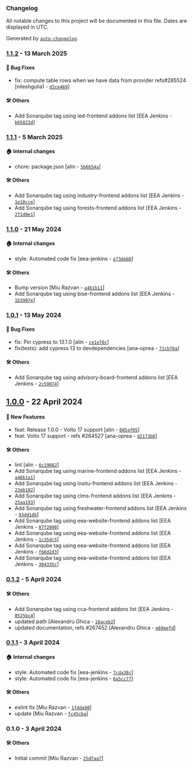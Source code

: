 ### Changelog

All notable changes to this project will be documented in this file. Dates are displayed in UTC.

Generated by [`auto-changelog`](https://github.com/CookPete/auto-changelog).

### [1.1.2](https://github.com/eea/volto-block-data-table/compare/1.1.1...1.1.2) - 13 March 2025

#### :bug: Bug Fixes

- fix: compute table rows when we have data from provider refs#285524 [nileshgulia1 - [`d2ce469`](https://github.com/eea/volto-block-data-table/commit/d2ce46937b469ddcd8f9b6f2d30e49e79871b936)]

#### :hammer_and_wrench: Others

- Add Sonarqube tag using ied-frontend addons list [EEA Jenkins - [`b65823d`](https://github.com/eea/volto-block-data-table/commit/b65823d0e16a6670860e61349425768cfc48998d)]
### [1.1.1](https://github.com/eea/volto-block-data-table/compare/1.1.0...1.1.1) - 5 March 2025

#### :house: Internal changes

- chore: package.json [alin - [`5b6654a`](https://github.com/eea/volto-block-data-table/commit/5b6654aa0210fcebe00a7cc0625c3545ab1ac89f)]

#### :hammer_and_wrench: Others

- Add Sonarqube tag using industry-frontend addons list [EEA Jenkins - [`1e10cce`](https://github.com/eea/volto-block-data-table/commit/1e10cce267f0a182d1f5310a8842c4a148c9d86e)]
- Add Sonarqube tag using forests-frontend addons list [EEA Jenkins - [`271d0e1`](https://github.com/eea/volto-block-data-table/commit/271d0e1b7b36b4e4f53a06eabc6f8ec7119d35f4)]
### [1.1.0](https://github.com/eea/volto-block-data-table/compare/1.0.1...1.1.0) - 21 May 2024

#### :house: Internal changes

- style: Automated code fix [eea-jenkins - [`e73deb0`](https://github.com/eea/volto-block-data-table/commit/e73deb02c4d936e0b76474de52a3beeb9d60c761)]

#### :hammer_and_wrench: Others

- Bump version [Miu Razvan - [`a4b1b11`](https://github.com/eea/volto-block-data-table/commit/a4b1b118f76a38e69fb326df38ec03b2b815f9a2)]
- Add Sonarqube tag using bise-frontend addons list [EEA Jenkins - [`1b3907e`](https://github.com/eea/volto-block-data-table/commit/1b3907ec971ab23261ec16f3ed1d86a60d510f8c)]
### [1.0.1](https://github.com/eea/volto-block-data-table/compare/1.0.0...1.0.1) - 13 May 2024

#### :bug: Bug Fixes

- fix: Pin cypress to 13.1.0 [alin - [`ce1e70c`](https://github.com/eea/volto-block-data-table/commit/ce1e70c77715849bd2bea310a9f8f32945df1bc2)]
- fix(tests): add cypress 13 to devdependencies [ana-oprea - [`71cb70a`](https://github.com/eea/volto-block-data-table/commit/71cb70a920136da6a50ec5592d8e60a643b1674e)]

#### :hammer_and_wrench: Others

- Add Sonarqube tag using advisory-board-frontend addons list [EEA Jenkins - [`2c59074`](https://github.com/eea/volto-block-data-table/commit/2c59074a5736a7d6b4035661cc7c0476bfa935e5)]
## [1.0.0](https://github.com/eea/volto-block-data-table/compare/0.1.2...1.0.0) - 22 April 2024

#### :rocket: New Features

- feat: Release 1.0.0 - Volto 17 support [alin - [`005af05`](https://github.com/eea/volto-block-data-table/commit/005af05fc6f15d90a250aa1bf20c6bdb3c88b6c0)]
- feat: Volto 17 support - refs #264527 [ana-oprea - [`d2173b6`](https://github.com/eea/volto-block-data-table/commit/d2173b627a3e208e97e8932a5c45ee1edff39679)]

#### :hammer_and_wrench: Others

- lint [alin - [`6c19082`](https://github.com/eea/volto-block-data-table/commit/6c19082ec428a5f0da96f30fe018e1afd9b90be2)]
- Add Sonarqube tag using marine-frontend addons list [EEA Jenkins - [`a46b1a1`](https://github.com/eea/volto-block-data-table/commit/a46b1a19aba895991b16591d1f7fb83a3802944b)]
- Add Sonarqube tag using insitu-frontend addons list [EEA Jenkins - [`22eb182`](https://github.com/eea/volto-block-data-table/commit/22eb1822a90944bfb361c64b46ac77808cbf9c07)]
- Add Sonarqube tag using clms-frontend addons list [EEA Jenkins - [`25aa193`](https://github.com/eea/volto-block-data-table/commit/25aa193996f49a93c9afc2bb2232b63f94875616)]
- Add Sonarqube tag using freshwater-frontend addons list [EEA Jenkins - [`93dd1db`](https://github.com/eea/volto-block-data-table/commit/93dd1db7025b209c4ecfb262d79a5008a8e230f2)]
- Add Sonarqube tag using eea-website-frontend addons list [EEA Jenkins - [`87f2090`](https://github.com/eea/volto-block-data-table/commit/87f2090ac429fb06ae831ff7964037cfffb3cacf)]
- Add Sonarqube tag using eea-website-frontend addons list [EEA Jenkins - [`1c35dc5`](https://github.com/eea/volto-block-data-table/commit/1c35dc5d4a33072f0f955c863a0b5a1a571d4800)]
- Add Sonarqube tag using eea-website-frontend addons list [EEA Jenkins - [`f60d2d3`](https://github.com/eea/volto-block-data-table/commit/f60d2d37a4929d3576466dc7c3941ff21e80deb6)]
- Add Sonarqube tag using eea-website-frontend addons list [EEA Jenkins - [`304335c`](https://github.com/eea/volto-block-data-table/commit/304335cb57dd615b7e7cc521537440e00cf00079)]
### [0.1.2](https://github.com/eea/volto-block-data-table/compare/0.1.1...0.1.2) - 5 April 2024

#### :hammer_and_wrench: Others

- Add Sonarqube tag using cca-frontend addons list [EEA Jenkins - [`0525bc4`](https://github.com/eea/volto-block-data-table/commit/0525bc45aa1bf18e2bebfa6cda1e07ad3b851447)]
- updated path [Alexandru Ghica - [`18aceb2`](https://github.com/eea/volto-block-data-table/commit/18aceb25ac2c76dc13ffdcf25d44a38eb2736e9b)]
- updated documentation, refs #267452 [Alexandru Ghica - [`e69eefd`](https://github.com/eea/volto-block-data-table/commit/e69eefd1108329bb365b00eceb0560a9ee60f9a0)]
### [0.1.1](https://github.com/eea/volto-block-data-table/compare/0.1.0...0.1.1) - 3 April 2024

#### :house: Internal changes

- style: Automated code fix [eea-jenkins - [`7cda38c`](https://github.com/eea/volto-block-data-table/commit/7cda38c202786b97cc9f38a757979d6b439fb1a1)]
- style: Automated code fix [eea-jenkins - [`6a5cc77`](https://github.com/eea/volto-block-data-table/commit/6a5cc77f619dd5a0695824c37d7976d8489c11e4)]

#### :hammer_and_wrench: Others

- eslint fix [Miu Razvan - [`1fdda90`](https://github.com/eea/volto-block-data-table/commit/1fdda90f0564f63af1533c05dea4c9d623733aed)]
- update [Miu Razvan - [`fc45cba`](https://github.com/eea/volto-block-data-table/commit/fc45cbac01736dcaad4b1a70cd40dffc5a4e1142)]
### 0.1.0 - 3 April 2024

#### :hammer_and_wrench: Others

- Initial commit [Miu Razvan - [`25dfaa7`](https://github.com/eea/volto-block-data-table/commit/25dfaa778b3870895e4896611cdfa6bee6235a7d)]
